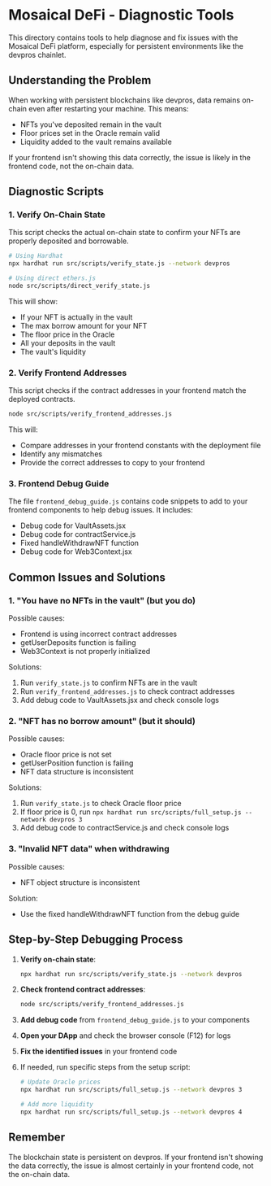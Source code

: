 # Mosaical DeFi - Diagnostic Tools

This directory contains tools to help diagnose and fix issues with the Mosaical DeFi platform, especially for persistent environments like the devpros chainlet.

## Understanding the Problem

When working with persistent blockchains like devpros, data remains on-chain even after restarting your machine. This means:

- NFTs you've deposited remain in the vault
- Floor prices set in the Oracle remain valid
- Liquidity added to the vault remains available

If your frontend isn't showing this data correctly, the issue is likely in the frontend code, not the on-chain data.

## Diagnostic Scripts

### 1. Verify On-Chain State

This script checks the actual on-chain state to confirm your NFTs are properly deposited and borrowable.

```bash
# Using Hardhat
npx hardhat run src/scripts/verify_state.js --network devpros

# Using direct ethers.js
node src/scripts/direct_verify_state.js
```

This will show:
- If your NFT is actually in the vault
- The max borrow amount for your NFT
- The floor price in the Oracle
- All your deposits in the vault
- The vault's liquidity

### 2. Verify Frontend Addresses

This script checks if the contract addresses in your frontend match the deployed contracts.

```bash
node src/scripts/verify_frontend_addresses.js
```

This will:
- Compare addresses in your frontend constants with the deployment file
- Identify any mismatches
- Provide the correct addresses to copy to your frontend

### 3. Frontend Debug Guide

The file `frontend_debug_guide.js` contains code snippets to add to your frontend components to help debug issues. It includes:

- Debug code for VaultAssets.jsx
- Debug code for contractService.js
- Fixed handleWithdrawNFT function
- Debug code for Web3Context.jsx

## Common Issues and Solutions

### 1. "You have no NFTs in the vault" (but you do)

Possible causes:
- Frontend is using incorrect contract addresses
- getUserDeposits function is failing
- Web3Context is not properly initialized

Solutions:
1. Run `verify_state.js` to confirm NFTs are in the vault
2. Run `verify_frontend_addresses.js` to check contract addresses
3. Add debug code to VaultAssets.jsx and check console logs

### 2. "NFT has no borrow amount" (but it should)

Possible causes:
- Oracle floor price is not set
- getUserPosition function is failing
- NFT data structure is inconsistent

Solutions:
1. Run `verify_state.js` to check Oracle floor price
2. If floor price is 0, run `npx hardhat run src/scripts/full_setup.js --network devpros 3`
3. Add debug code to contractService.js and check console logs

### 3. "Invalid NFT data" when withdrawing

Possible causes:
- NFT object structure is inconsistent

Solution:
- Use the fixed handleWithdrawNFT function from the debug guide

## Step-by-Step Debugging Process

1. **Verify on-chain state**:
   ```bash
   npx hardhat run src/scripts/verify_state.js --network devpros
   ```

2. **Check frontend contract addresses**:
   ```bash
   node src/scripts/verify_frontend_addresses.js
   ```

3. **Add debug code** from `frontend_debug_guide.js` to your components

4. **Open your DApp** and check the browser console (F12) for logs

5. **Fix the identified issues** in your frontend code

6. If needed, run specific steps from the setup script:
   ```bash
   # Update Oracle prices
   npx hardhat run src/scripts/full_setup.js --network devpros 3
   
   # Add more liquidity
   npx hardhat run src/scripts/full_setup.js --network devpros 4
   ```

## Remember

The blockchain state is persistent on devpros. If your frontend isn't showing the data correctly, the issue is almost certainly in your frontend code, not the on-chain data. 